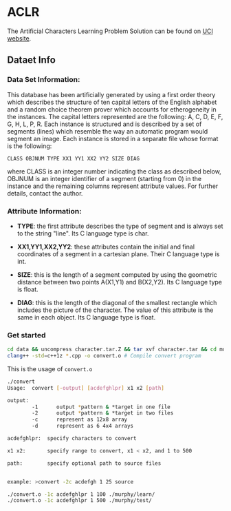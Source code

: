 # ACLR
The Artificial Characters Learning Problem Solution can be found on [UCI website](https://archive.ics.uci.edu/ml/datasets/Artificial+Characters).

## Dataet Info

### Data Set Information:

This database has been artificially generated by using a first order theory which describes the structure of ten capital letters of the English alphabet and a random choice theorem prover which accounts for etherogeneity in the instances. The capital letters represented are the following: A, C, D, E, F, G, H, L, P, R. Each instance is structured and is described by a set of segments (lines) which resemble the way an automatic program would segment an image. Each instance is stored in a separate file whose format is the following:

```
CLASS OBJNUM TYPE XX1 YY1 XX2 YY2 SIZE DIAG
```
where CLASS is an integer number indicating the class as described below, OBJNUM is an integer identifier of a segment (starting from 0) in the instance and the remaining columns represent attribute values. For further details, contact the author.


### Attribute Information:

- **TYPE**: the first attribute describes the type of segment and is always set to the string "line". Its C language type is char.

- **XX1,YY1,XX2,YY2**: these attributes contain the initial and final coordinates of a segment in a cartesian plane. Their C language type is int.

- **SIZE**: this is the length of a segment computed by using the geometric distance between two points A(X1,Y1) and B(X2,Y2). Its C language type is float.

- **DIAG**: this is the length of the diagonal of the smallest rectangle which includes the picture of the character. The value of this attribute is the same in each object. Its C language type is float.


### Get started

```bash
cd data && uncompress character.tar.Z && tar xvf character.tar && cd murphy && unzip "*.zip" # extract data
clang++ -std=c++1z *.cpp -o convert.o # Compile convert program
```
This is the usage of ``convert.o``
```sh
./convert
Usage:  convert [-output] [acdefghlpr] x1 x2 [path]

output:
        -1      output *pattern & *target in one file
        -2      output *pattern & *target in two files
        -c      represent as 12x8 array
        -d      represent as 6 4x4 arrays

acdefghlpr:  specify characters to convert

x1 x2:       specify range to convert, x1 < x2, and 1 to 500

path:        specify optional path to source files


example: >convert -2c acdefgh 1 25 source
```
```bash
./convert.o -1c acdefghlpr 1 100 ./murphy/learn/
./convert.o -1c acdefghlpr 1 500 ./murphy/test/
```


